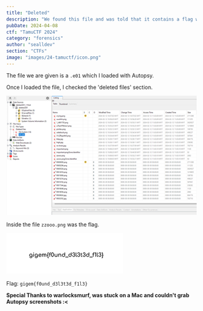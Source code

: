 ```yaml
---
title: "Deleted"
description: "We found this file and was told that it contains a flag within it. Can you find the flag?"
pubDate: 2024-04-08
ctf: "TamuCTF 2024"
category: "forensics"
author: "sealldev"
section: "CTFs"
image: "images/24-tamuctf/icon.png"
---
```


The file we are given is a `.e01` which I loaded with Autopsy.

Once I loaded the file, I checked the 'deleted files' section.

![autopsy.png](images/24-tamuctf/autopsy.png)

Inside the file `zzooo.png` was the flag.

![deleted.png](images/24-tamuctf/deleted.png)

Flag: `gigem{f0und_d3l3t3d_f1l3}`

**Special Thanks to warlocksmurf, was stuck on a Mac and couldn't grab Autopsy screenshots :<**